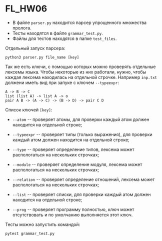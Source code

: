 # FL_HW06

- В файле `parser.py` находится парсер упрощенного множества пролога.
- Тесты находятся в файле `grammar_test.py`.
- Файлы для тестов находятся в папке `test_files`.

Отдельный запуск парсера:

```
python3 parser.py file_name [key]
```

Так же есть ключи, с помощью которых можно проверять отдельные лексемы языка. Чтобы некоторые из них работали, нужно, чтобы каждая лексема находилась на отдельной строчке. Например `inp.txt` должени иметь вид при запуке с ключем `--typeexpr`:

```
A -> B -> C
list (list A) -> list A -> o
pair A B -> (A -> C) -> (B -> D) -> pair C D
```

Список ключей `[key]`:

- `--atom` -- проверяет атомы, для проверки каждый атом должен находится на отдельной строке;

- `--typeexpr` -- проверяет типы (только выражения), для проверки каждый атом должен находится на отдельной строке;

- `--type` -- проверяет определение типов, лексема может распологаться на нескольких строчках;

- `--module` -- проверяет определение модуля, лексема может распологаться на нескольких строчках;

- `--relation` -- проверяет определение отношений, лексема может распологаться на нескольких строчках;

- `--list` -- проверяет списки, для проверки каждый атом должен находится на отдельной строке;

- `--prog` -- проверяет программу полностью, ключ может отсутствовать и по умолчанию выполняется этот ключ.

Тесты можно запустить командой:

```
pytest grammar_test.py
```
